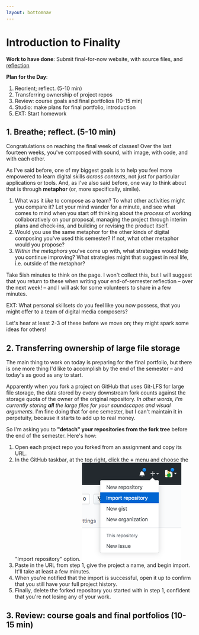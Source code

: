 ```yaml
---
layout: bottomnav
---
```


# Introduction to Finality

**Work to have done**: Submit final-for-now website, with source files, and [reflection](https://github.com/pitt-cdm/miller2019spring/issues/13)

**Plan for the Day**:
1. Reorient; reflect. (5-10 min)<!-- metaphors for learning -->
3. Transferring ownership of project repos
2. Review: course goals and final portfolios (10-15 min)
4. Studio: make plans for final portfolio, introduction
5. EXT: Start homework


## 1. Breathe; reflect. (5-10 min)

Congratulations on reaching the final week of classes! Over the last fourteen weeks, you've composed with sound, with image, with code, and with each other.

As I've said before, one of my biggest goals is to help you feel more empowered to learn digital skills _across contexts_, not just for particular applications or tools. And, as I've also said before, one way to think about that is through **metaphor** (or, more specifically, simile).

<div class="alert alert-success">
   <ol>
      <li>What was it <em>like</em> to compose as a team? To what other activities might you compare it? <!-- If it's like team sports, for example, was it more like volleyball or gymnastics – or relay racing? Was it like a dance? A bus ride? A group run? Were you and your teammates a construction crew? A family? The United Nations? --> Let your mind wander for a minute, and see what comes to mind when you start off thinking about the <em>process</em> of working collaboratively on your proposal, managing the project through interim plans and check-ins, and building or revising the product itself.</li>
      <li>Would you use the same metaphor for the other kinds of digital composing you've used this semester? If not, what other metaphor would you propose?</li>
      <li><em>Within the metaphors</em> you've come up with, what strategies would help you continue improving? What strategies might that suggest in real life, i.e. outside of the metaphor?</li>
   </ol>
</div>

Take 5ish minutes to think on the page. I won't collect this, but I will suggest that you return to these when writing your end-of-semester reflection – over the next week! – and I will ask for some volunteers to share in a few minutes.

EXT: What personal skillsets do you feel like you now possess, that you might offer to a team of digital media composers?

Let's hear at least 2-3 of these before we move on; they might spark some ideas for others!

## 2. Transferring ownership of large file storage

The main thing to work on today is preparing for the final portfolio, but there is one more thing I'd like to accomplish by the end of the semester – and today's as good as any to start.

Apparently when you fork a project on GitHub that uses Git-LFS for large file storage, the data stored by every downstream fork counts against the storage quota of the owner of the original repository. _In other words, I'm currently storing **all** the large files for your soundscapes and visual arguments._ I'm fine doing that for one semester, but I can't maintain it in perpetuity, because it starts to add up to real money.

So I'm asking you to **"detach" your repositories from the fork tree** before the end of the semester. Here's how:

<div class="alert alert-success">
<ol>
   <li>Open each project repo you forked from an assignment and copy its URL.</li>
   <li>In the GitHub taskbar, at the top right, click the <strong>+</strong> menu and choose the "Import repository" option.

   <img src="../assets/img/screenshot--import-repository.png" alt="plus menu, between alert and profile menus, with import repository as the second option">
   </li>
   <li>Paste in the URL from step 1, give the project a name, and begin import. It'll take at least a few minutes.</li>
   <li>When you're notified that the import is successful, open it up to confirm that you still have your full project history.</li>
   <li>Finally, delete the forked repository you started with in step 1, confident that you're not losing any of your work.</li>
</ol>
</div>

## 3. Review: course goals and final portfolios (10-15 min)
